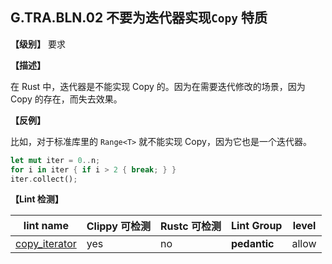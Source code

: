 ## G.TRA.BLN.02    不要为迭代器实现`Copy` 特质

**【级别】** 要求

**【描述】**

在 Rust 中，迭代器是不能实现 Copy 的。因为在需要迭代修改的场景，因为 Copy 的存在，而失去效果。

**【反例】**

比如，对于标准库里的 `Range<T>` 就不能实现 Copy，因为它也是一个迭代器。

```rust
let mut iter = 0..n;
for i in iter { if i > 2 { break; } }
iter.collect();
```

**【Lint 检测】**

| lint name                                                    | Clippy 可检测 | Rustc 可检测 | Lint Group   | level |
| ------------------------------------------------------------ | ------------- | ------------ | ------------ | ----- |
| [copy_iterator](https://rust-lang.github.io/rust-clippy/master/#copy_iterator) | yes           | no           | **pedantic** | allow |